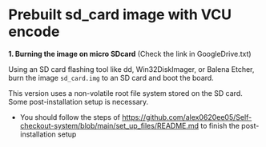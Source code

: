# **Prebuilt sd_card image with VCU encode**

**1. Burning the image on micro SDcard** (Check the link in GoogleDrive.txt)

Using an SD card flashing tool like dd, Win32DiskImager, or Balena Etcher, burn the image `sd_card.img` to an SD card and boot the board.

This version uses a non-volatile root file system stored on the SD card. Some post-installation setup is necessary.

* You should follow the steps of <https://github.com/alex0620ee05/Self-checkout-system/blob/main/set_up_files/README.md> to finish the post-installation setup 
